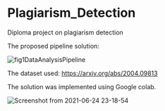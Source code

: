 # Plagiarism_Detection
Diploma project on plagiarism detection


The proposed pipeline solution:

![fig1DataAnalysisPipeline](https://user-images.githubusercontent.com/38796108/124478421-d6566900-ddad-11eb-9502-dd114bca2099.png)


The dataset used:  https://arxiv.org/abs/2004.09813

The solution was implemented using Google colab. 

![Screenshot from 2021-06-24 23-18-54](https://user-images.githubusercontent.com/38796108/123327123-b9ff3480-d542-11eb-814c-a4183724bcad.png)


